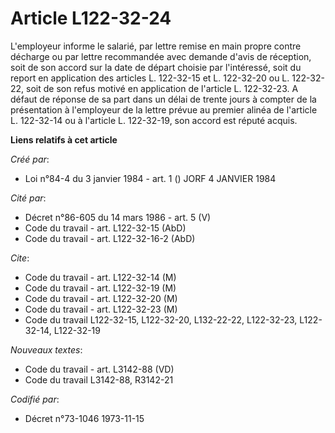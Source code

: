 # Article L122-32-24

L'employeur informe le salarié, par lettre remise en main propre contre décharge ou par lettre recommandée avec demande
d'avis de réception, soit de son accord sur la date de départ choisie par l'intéressé, soit du report en application des
articles L. 122-32-15 et L. 122-32-20 ou L. 122-32-22, soit de son refus motivé en application de l'article L. 122-32-23. A
défaut de réponse de sa part dans un délai de trente jours à compter de la présentation à l'employeur de la lettre prévue au
premier alinéa de l'article L. 122-32-14 ou à l'article L. 122-32-19, son accord est réputé acquis.

**Liens relatifs à cet article**

_Créé par_:

  - Loi n°84-4 du 3 janvier 1984 - art. 1 () JORF 4 JANVIER 1984

_Cité par_:

  - Décret n°86-605 du 14 mars 1986 - art. 5 (V)
  - Code du travail - art. L122-32-15 (AbD)
  - Code du travail - art. L122-32-16-2 (AbD)

_Cite_:

  - Code du travail - art. L122-32-14 (M)
  - Code du travail - art. L122-32-19 (M)
  - Code du travail - art. L122-32-20 (M)
  - Code du travail - art. L122-32-23 (M)
  - Code du travail L122-32-15, L122-32-20, L132-22-22, L122-32-23, L122-32-14, L122-32-19

_Nouveaux textes_:

  - Code du travail - art. L3142-88 (VD)
  - Code du travail L3142-88, R3142-21

_Codifié par_:

  - Décret n°73-1046 1973-11-15
